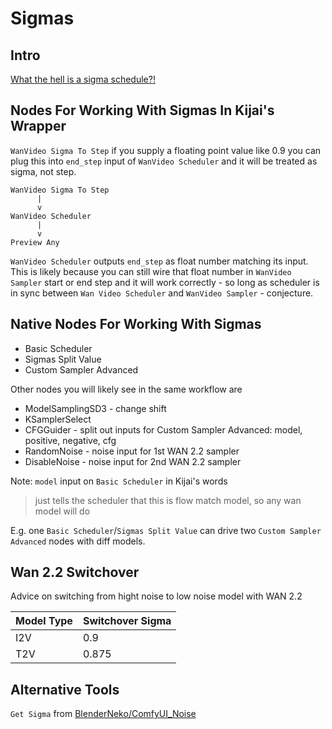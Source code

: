 # Sigmas

## Intro

[What the hell is a sigma schedule?!](https://www.youtube.com/watch?v=egn5dKPdlCk)

## Nodes For Working With Sigmas In Kijai's Wrapper

`WanVideo Sigma To Step` if you supply a floating point value like 0.9 you can plug this into `end_step` input of `WanVideo Scheduler` and it will be treated as sigma, not step.

```
WanVideo Sigma To Step
      |
      v
WanVideo Scheduler
      |
      v 
Preview Any
```

`WanVideo Scheduler` outputs `end_step` as float number matching its input.
This is likely because you can still wire that float number in `WanVideo Sampler` start or end step and it will work correctly - so long as scheduler is in sync between `Wan Video Scheduler` and `WanVideo Sampler` - conjecture.

## Native Nodes For Working With Sigmas

* Basic Scheduler
* Sigmas Split Value
* Custom Sampler Advanced

Other nodes you will likely see in the same workflow are

* ModelSamplingSD3 - change shift
* KSamplerSelect
* CFGGuider - split out inputs for Custom Sampler Advanced: model, positive, negative, cfg
* RandomNoise - noise input for 1st WAN 2.2 sampler
* DisableNoise - noise input for 2nd WAN 2.2 sampler

Note: `model` input on `Basic Scheduler` in Kijai's words
> just tells the scheduler that this is flow match model, so any wan model will do

E.g. one `Basic Scheduler`/`Sigmas Split Value` can drive two `Custom Sampler Advanced` nodes with diff models.

## Wan 2.2 Switchover

Advice on switching from hight noise to low noise model with WAN 2.2

| Model Type | Switchover Sigma |
| :--- | :--- |
| I2V | 0.9 |
| T2V | 0.875 |

## Alternative Tools

`Get Sigma` from [BlenderNeko/ComfyUI_Noise](https://github.com/BlenderNeko/ComfyUI_Noise)